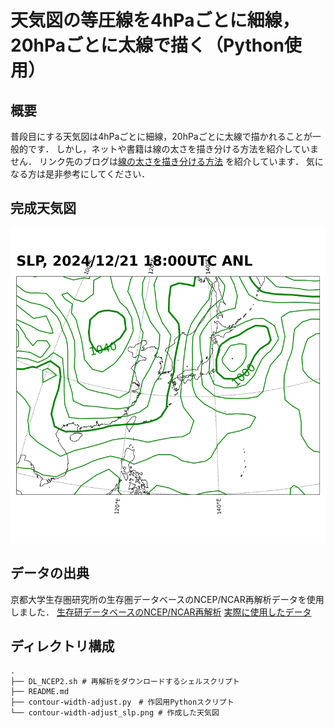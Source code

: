 # 天気図の等圧線を4hPaごとに細線，20hPaごとに太線で描く（Python使用）
## 概要
普段目にする天気図は4hPaごとに細線，20hPaごとに太線で描かれることが一般的です．
しかし，ネットや書籍は線の太さを描き分ける方法を紹介していません．
リンク先のブログは[線の太さを描き分ける方法](https://note.com/fair_dunlin665/n/n1b3d6bcb3eb8)
を紹介しています．
気になる方は是非参考にしてください．

## 完成天気図
![完成天気図](contour-width-adjust_slp.png)

## データの出典
京都大学生存圏研究所の生存圏データベースのNCEP/NCAR再解析データを使用しました．
[生存研データベースのNCEP/NCAR再解析](https://database.rish.kyoto-u.ac.jp/arch/ncep/)
[実際に使用したデータ](https://database.rish.kyoto-u.ac.jp/arch/ncep/data/ncep.reanalysis2/surface/mslp.2024.nc)

## ディレクトリ構成
```
.
├── DL_NCEP2.sh # 再解析をダウンロードするシェルスクリプト
├── README.md
├── contour-width-adjust.py　# 作図用Pythonスクリプト
└── contour-width-adjust_slp.png # 作成した天気図
```
